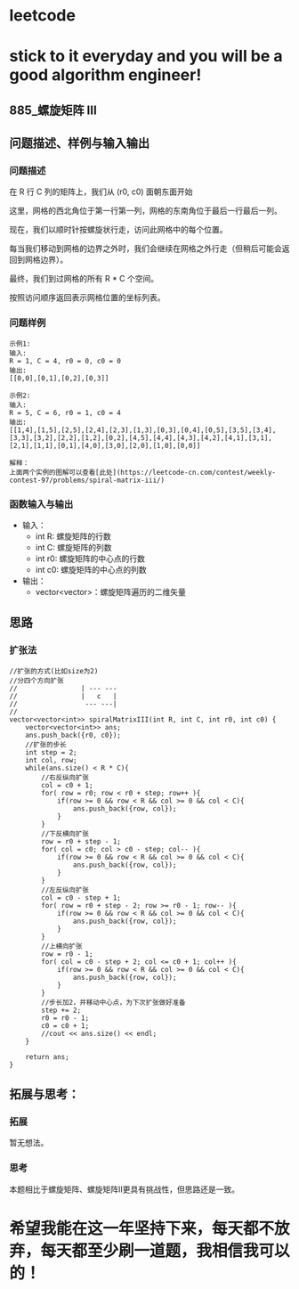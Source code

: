 # leetcode
# stick to it everyday and you will be a good algorithm engineer!
## 885_螺旋矩阵 III
## 问题描述、样例与输入输出

### 问题描述

在 R 行 C 列的矩阵上，我们从 (r0, c0) 面朝东面开始

这里，网格的西北角位于第一行第一列，网格的东南角位于最后一行最后一列。

现在，我们以顺时针按螺旋状行走，访问此网格中的每个位置。

每当我们移动到网格的边界之外时，我们会继续在网格之外行走（但稍后可能会返回到网格边界）。

最终，我们到过网格的所有 R * C 个空间。

按照访问顺序返回表示网格位置的坐标列表。


### 问题样例

	示例1:
	输入: 
	R = 1, C = 4, r0 = 0, c0 = 0
	输出: 
	[[0,0],[0,1],[0,2],[0,3]]
	
	示例2:
	输入: 
	R = 5, C = 6, r0 = 1, c0 = 4
	输出: 
	[[1,4],[1,5],[2,5],[2,4],[2,3],[1,3],[0,3],[0,4],[0,5],[3,5],[3,4],[3,3],[3,2],[2,2],[1,2],[0,2],[4,5],[4,4],[4,3],[4,2],[4,1],[3,1],[2,1],[1,1],[0,1],[4,0],[3,0],[2,0],[1,0],[0,0]]
	
	解释：
	上面两个实例的图解可以查看[此处](https://leetcode-cn.com/contest/weekly-contest-97/problems/spiral-matrix-iii/)
	
### 函数输入与输出

* 输入：
	* int R: 螺旋矩阵的行数 
	* int C: 螺旋矩阵的列数
	* int r0: 螺旋矩阵的中心点的行数
	* int c0: 螺旋矩阵的中心点的列数
* 输出：
	* vector<vector<int>>：螺旋矩阵遍历的二维矢量

## 思路	
### 扩张法

	//扩张的方式(比如size为2)
    //分四个方向扩张
    //                | --- ---
    //                |   c   |
    //                 --- ---|
    //
    vector<vector<int>> spiralMatrixIII(int R, int C, int r0, int c0) {
        vector<vector<int>> ans;
        ans.push_back({r0, c0});
        //扩张的步长
        int step = 2;
        int col, row;
        while(ans.size() < R * C){
            //右反纵向扩张
            col = c0 + 1;
            for( row = r0; row < r0 + step; row++ ){
                if(row >= 0 && row < R && col >= 0 && col < C){
                    ans.push_back({row, col});
                }
            }
            //下反横向扩张
            row = r0 + step - 1;
            for( col = c0; col > c0 - step; col-- ){
                if(row >= 0 && row < R && col >= 0 && col < C){
                    ans.push_back({row, col});
                }
            }
            //左反纵向扩张
            col = c0 - step + 1;
            for( row = r0 + step - 2; row >= r0 - 1; row-- ){
                if(row >= 0 && row < R && col >= 0 && col < C){
                    ans.push_back({row, col});
                }
            }
            //上横向扩张
            row = r0 - 1;
            for( col = c0 - step + 2; col <= c0 + 1; col++ ){
                if(row >= 0 && row < R && col >= 0 && col < C){
                    ans.push_back({row, col});
                }
            }
            //步长加2，并移动中心点，为下次扩张做好准备
            step += 2;
            r0 = r0 - 1;
            c0 = c0 + 1;
            //cout << ans.size() << endl;
        }
        
        return ans;
    }
		

 
## 拓展与思考：
### 拓展
暂无想法。
### 思考
本题相比于螺旋矩阵、螺旋矩阵II更具有挑战性，但思路还是一致。	  
# 希望我能在这一年坚持下来，每天都不放弃，每天都至少刷一道题，我相信我可以的！
